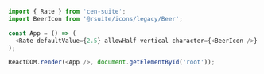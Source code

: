<!--start-code-->

```js
import { Rate } from 'cen-suite';
import BeerIcon from '@rsuite/icons/legacy/Beer';

const App = () => (
  <Rate defaultValue={2.5} allowHalf vertical character={<BeerIcon />} color="blue" />
);

ReactDOM.render(<App />, document.getElementById('root'));
```

<!--end-code-->
